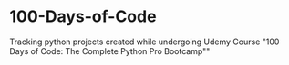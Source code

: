 # 100-Days-of-Code
Tracking python projects created while undergoing Udemy Course "100 Days of Code: The Complete Python Pro Bootcamp""
